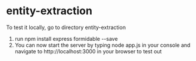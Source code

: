 # entity-extraction
To test it locally, go to directory entity-extraction
1. run 
npm install express formidable --save
2. You can now start the server by typing 
node app.js 
in your console and navigate to http://localhost:3000 in your browser to test out
